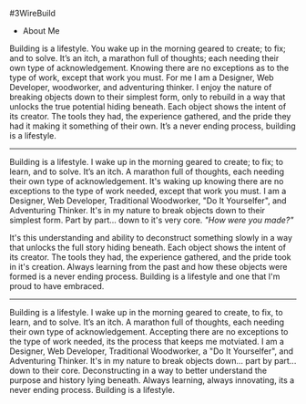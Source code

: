 #3WireBuild
- About Me

Building is a lifestyle. You wake up in the morning geared to create; to fix; and to solve. It’s an itch, a marathon full of thoughts; each needing their own type of acknowledgement. Knowing there are no exceptions as to the type of work, except that work you must. For me I am a Designer, Web Developer, woodworker, and adventuring thinker. I enjoy the nature of breaking objects down to their simplest form, only to rebuild in a way that unlocks the true potential hiding beneath. Each object shows the intent of its creator. The tools they had, the experience gathered, and the pride they had it making it something of their own. It’s a never ending process, building is a lifestyle.



----

Building is a lifestyle.
I wake up in the morning geared to create; to fix; to learn, and to solve.
It’s an itch. A marathon full of thoughts, each needing their own type of acknowledgement.
It's waking up knowing there are no exceptions to the type of work needed, except that work you must.
I am a Designer, Web Developer, Traditional Woodworker, "Do It Yourselfer", and Adventuring Thinker.
It's in my nature to break objects down to their simplest form.
Part by part... down to it's very core. <i>"How were you made?"</i>

It's this understanding and ability to deconstruct something slowly
in a way that unlocks the full story hiding beneath.
Each object shows the intent of its creator.
The tools they had, the experience gathered, and the pride took in it's creation.
Always learning from the past and how these objects were formed is a never ending process.
Building is a lifestyle and one that I'm proud to have embraced.


----

Building is a lifestyle.
I wake up in the morning geared to create, to fix, to learn, and to solve. It’s an itch. A marathon full of thoughts, each needing their own type of acknowledgement.	Accepting there are no exceptions to the type of work needed, its the process that keeps me motviated.	I am a Designer, Web Developer, Traditional Woodworker, a "Do It Yourselfer", and Adventuring Thinker. It's in my nature to break objects down... part by part... down to their core. Deconstructing in a way to better understand the purpose and history lying beneath. Always learning, always innovating, its a never ending process. Building is a lifestyle.
